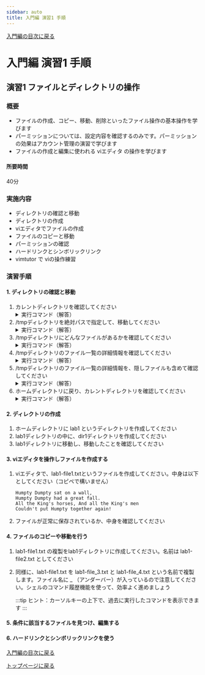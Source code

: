 ```yaml
---
sidebar: auto
title: 入門編 演習1 手順
---
```


[入門編の目次に戻る](../index.md)

入門編 演習1 手順
==

## 演習1 ファイルとディレクトリの操作
### 概要
- ファイルの作成、コピー、移動、削除といったファイル操作の基本操作を学びます
- パーミッションについては、設定内容を確認するのみです。パーミッションの効果はアカウント管理の演習で学びます
- ファイルの作成と編集に使われる viエディタ の操作を学びます
#### 所要時間
40分
### 実施内容
- ディレクトリの確認と移動
- ディレクトリの作成
- viエディタでファイルの作成
- ファイルのコピーと移動
- パーミッションの確認
- ハードリンクとシンボリックリンク
- vimtutor で viの操作練習
### 演習手順
#### 1. ディレクトリの確認と移動
1. カレントディレクトリを確認してください
    <details>
    <summary>
        実行コマンド（解答）
    </summary>
    <div>
        <code>
            pwd
        </code>
    </div>
    </details> 
1. /tmpディレクトリを絶対パスで指定して、移動してください
    <details>
    <summary>
        実行コマンド（解答）
    </summary>
    <div>
        <code>
            cd /tmp 
        </code>
    </div>
    </details>
1. /tmpディレクトリにどんなファイルがあるかを確認してください
    <details>
    <summary>
        実行コマンド（解答）
    </summary>
    <div>
        <code>
            ls
        </code>
    </div>
    </details>
1. /tmpディレクトリのファイル一覧の詳細情報を確認してください
    <details>
    <summary>
        実行コマンド（解答）
    </summary>
    <div>
        <code>
            ls -l
        </code>
    </div>
    </details>
1. /tmpディレクトリのファイル一覧の詳細情報を、隠しファイルも含めて確認してください
    <details>
    <summary>
        実行コマンド（解答）
    </summary>
    <div>
        <code>
            ls -la
        </code>
    </div>
    </details>
1. ホームディレクトリに戻り、カレントディレクトリを確認してください
    <details>
    <summary>
        実行コマンド（解答）
    </summary>
    <div>
        <code>
            cd
            <br>
            pwd
        </code>
    </div>
    </details>
#### 2. ディレクトリの作成
1. ホームディレクトリに lab1 というディレクトリを作成してください
1. lab1ディレクトリの中に、dir1ディレクトリを作成してください
1. lab1ディレクトリに移動し、移動したことを確認してください
#### 3. viエディタを操作しファイルを作成する
1. viエディタで、lab1-file1.txtというファイルを作成してください。中身は以下としてください（コピペで構いません）
    ```text
    Humpty Dumpty sat on a wall,
    Humpty Dumpty had a great fall.
    All the King's horses, And all the King's men
    Couldn't put Humpty together again!
    ```
1. ファイルが正常に保存されているか、中身を確認してください
#### 4. ファイルのコピーや移動を行う
1. lab1-file1.txt の複製をlab1ディレクトリに作成してください。名前は lab1-file2.txt としてください
2. 同様に、lab1-file1.txt を lab1-file_3.txt と lab1-file_4.txt という名前で複製します。ファイル名に _ （アンダーバー）が入っているので注意してください。シェルのコマンド履歴機能を使って、効率よく進めましょう

    :::tip
    ヒント：カーソルキーの上下で、過去に実行したコマンドを表示できます
    :::

#### 5. 条件に該当するファイルを見つけ、編集する
#### 6. ハードリンクとシンボリックリンクを使う

<!--
### シェルの基本
ログイン
ヒストリ
実行の中断
シェルの機能を利用する

### ファイル一覧
ls 
ls -l
ls -la
ls -lrt

#### ファイル作成
vi新規ファイル作成
ファイル検索、修正、保存
#### ディレクトリ操作
カレントディレクトリの表示
全ディレクトリの表示
ディレクトリの移動
カレントディレクトリの表示
ホームディレクトリに戻る
#### 絶対パスと相対パス
/tmpの表示
#### ディレクトリ作成

i


### 演習：パーミッションの動作確認
#### 1. ec2-userのホームディレクトリを参照してください。結果はどうでしたか？

  ::: details 解答例
  ls /home/ec2-user
  許可がない、というエラーで参照できない
  :::

#### 1. 同様に、/var

  ::: details 解答例
  ls /home/ec2-user
  許可がない、というエラーで参照できない



-->

[入門編の目次に戻る](../index.md)
<br>

[トップページに戻る](../../index.md)